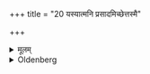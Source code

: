 +++
title = "20 यस्यात्मनि प्रसादमिच्छेत्तस्मै"

+++

<details><summary>मूलम्</summary>

यस्यात्मनि प्रसादमिच्छेत्तस्मै २०
</details>

<details><summary>Oldenberg</summary>

20. To a person whose favour he wishes to gain.
</details>
